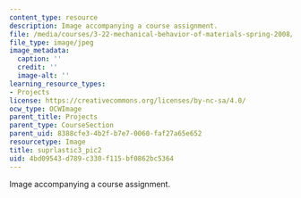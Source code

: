 ```yaml
---
content_type: resource
description: Image accompanying a course assignment.
file: /media/courses/3-22-mechanical-behavior-of-materials-spring-2008/4bd09543d789c330f115bf0862bc5364_suprlastic3_pic2.jpg
file_type: image/jpeg
image_metadata:
  caption: ''
  credit: ''
  image-alt: ''
learning_resource_types:
- Projects
license: https://creativecommons.org/licenses/by-nc-sa/4.0/
ocw_type: OCWImage
parent_title: Projects
parent_type: CourseSection
parent_uid: 8388cfe3-4b2f-b7e7-0060-faf27a65e652
resourcetype: Image
title: suprlastic3_pic2
uid: 4bd09543-d789-c330-f115-bf0862bc5364
---
```

Image accompanying a course assignment.